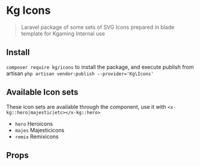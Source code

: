 # Kg Icons

> Laravel package of some sets of SVG Icons prepared in blade template for Kgaming Internal use

## Install

`composer require kg/icons` to install the package, and execute publish from artisan `php artisan vendor:publish --provider='Kg\Icons'`

## Available Icon sets

These icon sets are available through the component, use it with `<x-kg::hero|majestic|etc></x-kg::hero>`

- `hero` Heroicons
- `majes` Majesticicons
- `remix` Remixicons

## Props


